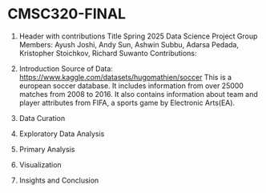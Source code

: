 # CMSC320-FINAL

1. Header with contributions
  Title
  Spring 2025 Data Science Project
  Group Members: Ayush Joshi, Andy Sun, Ashwin Subbu, Adarsa Pedada, Kristopher Stoichkov, Richard Suwanto
  Contributions:


2. Introduction
  Source of Data: https://www.kaggle.com/datasets/hugomathien/soccer
  This is a european soccer database. It includes information from over 25000 matches from 2008 to 2016. It also contains information about team and player attributes from FIFA, a sports game by Electronic Arts(EA). 

3. Data Curation

4. Exploratory Data Analysis

5. Primary Analysis

6. Visualization

7. Insights and Conclusion 
